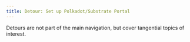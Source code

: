 ```yaml
---
title: Detour: Set up Polkadot/Substrate Portal
---
```


Detours are not part of the main navigation, but cover tangential topics of interest.
